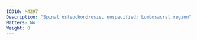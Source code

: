 ```yaml
---
ICD10: M4297
Description: "Spinal osteochondrosis, unspecified: Lumbosacral region"
Matters: No
Weight: 0
---
```


